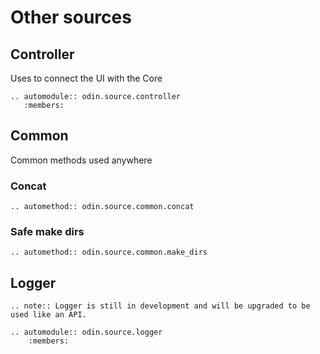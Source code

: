 # Other sources

## Controller

Uses to connect the UI with the Core

```{eval-rst}
.. automodule:: odin.source.controller
   :members:
```

## Common

Common methods used anywhere

### Concat

```{eval-rst}
.. automethod:: odin.source.common.concat
```

### Safe make dirs

```{eval-rst}
.. automethod:: odin.source.common.make_dirs
```

## Logger

```{eval-rst}
.. note:: Logger is still in development and will be upgraded to be used like an API.
```

```{eval-rst}
.. automodule:: odin.source.logger
    :members:
```
